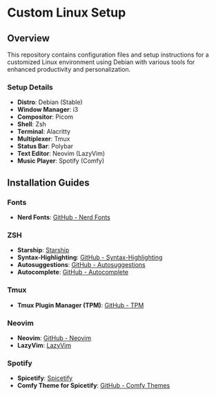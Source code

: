 # Custom Linux Setup

## Overview

This repository contains configuration files and setup instructions for a customized Linux environment using Debian with various tools for enhanced productivity and personalization.

### Setup Details

- **Distro**: Debian (Stable)
- **Window Manager**: i3
- **Compositor**: Picom
- **Shell**: Zsh
- **Terminal**: Alacritty
- **Multiplexer**: Tmux
- **Status Bar**: Polybar
- **Text Editor**: Neovim (LazyVim)
- **Music Player**: Spotify (Comfy)

## Installation Guides

### Fonts

- **Nerd Fonts**: [GitHub - Nerd Fonts](https://github.com/ryanoasis/nerd-fonts)

### ZSH

- **Starship**: [Starship](https://starship.rs/)
- **Syntax-Highlighting**: [GitHub - Syntax-Highlighting](https://github.com/zsh-users/zsh-syntax-highlighting)
- **Autosuggestions**: [GitHub - Autosuggestions](https://github.com/zsh-users/zsh-autosuggestions)
- **Autocomplete**: [GitHub - Autocomplete](https://github.com/marlonrichert/zsh-autocomplete)

### Tmux

- **Tmux Plugin Manager (TPM)**: [GitHub - TPM](https://github.com/tmux-plugins/tpm)

### Neovim

- **Neovim**: [GitHub - Neovim](https://github.com/neovim/neovim)
- **LazyVim**: [LazyVim](https://www.lazyvim.org)

### Spotify

- **Spicetify**: [Spicetify](https://spicetify.app)
- **Comfy Theme for Spicetify**: [GitHub - Comfy Themes](https://github.com/Comfy-Themes/Spicetify)

